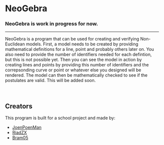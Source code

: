 # NeoGebra
### NeoGebra is work in progress for now.
---
NeoGebra is a program that can be used for creating and verifying Non-Euclidean models. First, a model needs to be created by providing mathematical definitions for a line, point and probably others later on. You also need to provide the number of identifiers needed for each defintion, but this is not possible yet. Then you can see the model in action by creating lines and points by providing this number of identifiers and the correpsonding curve or point or whatever else you designed will be rendered. The model can then be mathematically checked to see if the postulates are valid. This will be added soon.
<br>
<br>
<br>
## Creators
This program is built for a school project and made by:
* [JoenPoenMan](https://github.com/JoenPoenMan)
* [RiadZX](https://github.com/RiadZX)
* [Bram05](https://github.com/Bram05)